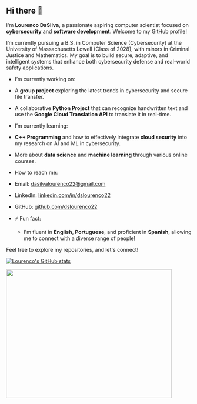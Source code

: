 ## Hi there 👋

I'm **Lourenco DaSilva**, a passionate aspiring computer scientist focused on **cybersecurity** and **software development**. Welcome to my GitHub profile!

I’m currently pursuing a B.S. in Computer Science (Cybersecurity) at the University of Massachusetts Lowell (Class of 2028), with minors in Criminal Justice and Mathematics.
My goal is to build secure, adaptive, and intelligent systems that enhance both cybersecurity defense and real-world safety applications.

-  I’m currently working on:
  - A **group project** exploring the latest trends in cybersecurity and secure file transfer.
  - A collaborative **Python Project** that can recognize handwritten text and use the **Google Cloud Translation API** to translate it in real-time. 

-  I’m currently learning:
  - **C++ Programming** and how to effectively integrate **cloud security** into my research on AI and ML in cybersecurity.
  - More about **data science** and **machine learning** through various online courses.

    

-  How to reach me:
  - Email: [dasilvalourenco22@gmail.com](mailto:dasilvalourenco22@gmail.com)
  - LinkedIn: [linkedin.com/in/dslourenco22](https://www.linkedin.com/in/lourenco-dasilva-b69986234/)
  - GitHub: [github.com/dslourenco22](https://github.com/dslourenco22)
    
- ⚡ Fun fact:
  - I'm fluent in **English**, **Portuguese**, and proficient in **Spanish**, allowing me to connect with a diverse range of people!

Feel free to explore my repositories, and let's connect!

[![Lourenco's GitHub stats](https://github-readme-stats.vercel.app/api?username=dslourenco22)](https://github.com/anuraghazra/github-readme-stats) 

<img src='https://wakatime.com/share/@dcfc9676-2b77-4473-b982-a2b8b40774ff/6cb29c8a-b342-4a64-a4e4-c2978043a3ce.svg' height = '350' width = '450' /> 
